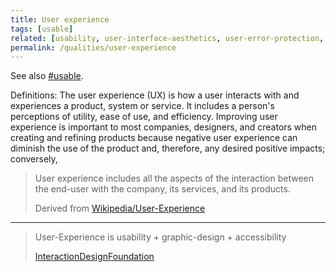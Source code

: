 ```yaml
---
title: User experience
tags: [usable]
related: [usability, user-interface-aesthetics, user-error-protection, accessibility]
permalink: /qualities/user-experience
---
```



See also [#usable](/tag-usable). 


Definitions:
The user experience (UX) is how a user interacts with and experiences a product, system or service. It includes a person's perceptions of utility, ease of use, and efficiency. Improving user experience is important to most companies, designers, and creators when creating and refining products because negative user experience can diminish the use of the product and, therefore, any desired positive impacts; conversely, 
>
>User experience includes all the aspects of the interaction between the end-user with the company, its services, and its products.
>
>Derived from [Wikipedia/User-Experience](https://en.wikipedia.org/wiki/User_experience)

<hr class="with-no-margin"/>

>User-Experience is usability + graphic-design + accessibility
>
>[InteractionDesignFoundation](https://www.interaction-design.org/literature/topics/accessibility)